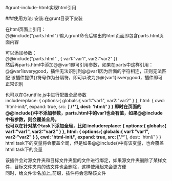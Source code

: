 ﻿#grunt-include-html:实现html引用

###使用方法:
安装:在grunt目录下安装

在html页面上引用：<br>
@@include("parts.html") 输入grunt命令后输出的html页面即包含parts.html页面内容

可以添加参数：<br>
    @@include("parts.html" , {
        var1:"var1",
        var2:"var2"
    })<br>
然后再parts.html中添加@@var1即可引用参数，如果在parts中这样引用：<br>
    @@var1isverygood，插件无法识别到@@var1因为后面的字符相连，正则无法匹配
    该插件提供{}符号作为分隔符，即可以改为@@{var1}isverygood，插件即可正常识别

也可以在Gruntfile.js中进行配置全局参数<br>
    includereplace: {
        options:{
            globals:{
                var1:"var1",
                var2:"var2"
            }
        },
        html: {
            cwd: 'html-init/',
            expand: true,
            src: ['**/*'],
            dest: 'html/'
        }
    }
即时在页面的@@include()中不添加参数，parts.html中的var1也会有值，如果@@include中有参数，则会覆盖全局。<br>
也可以在针对某个task下添加全局，比如
    includereplace: {
        options:{
            globals:{
                var1:"var1",
                var2:"var2"
            }
        },
        html: {
            options:{
                globals:{
                    var1:"var1",
                    var2:"var2"
                }
            },
            cwd: 'html-init/',
            expand: true,
            src: ['**/*'],
            dest: 'html/'
        }
    }
html task下的变量将会覆盖全局，但是如果@@include()中有该变量，也会覆盖html task下的变量

该插件会对源文件夹和目标文件夹里的文件进行绑定，如果源文件夹删除了某样文件，目标文件夹内的该文件也会删除，这样使用起来会更方便<br>
同时，给文件命名加上_前缀，插件将会忽略该文件

